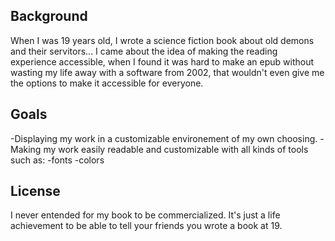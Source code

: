 ## Background

When I was 19 years old, I wrote a science fiction book about old demons and their servitors...
I came about the idea of making the reading experience accessible, when I found it was hard to make an epub without wasting my life away with a software from 2002, that wouldn't even give me the options to make it accessible for everyone.

## Goals

  -Displaying my work in a customizable environement of my own choosing.
  -Making my work easily readable and customizable with all kinds of tools such as:
      -fonts
      -colors

## License

 I never entended for my book to be commercialized.
 It's just a life achievement to be able to tell your friends you wrote a book at 19.
 
